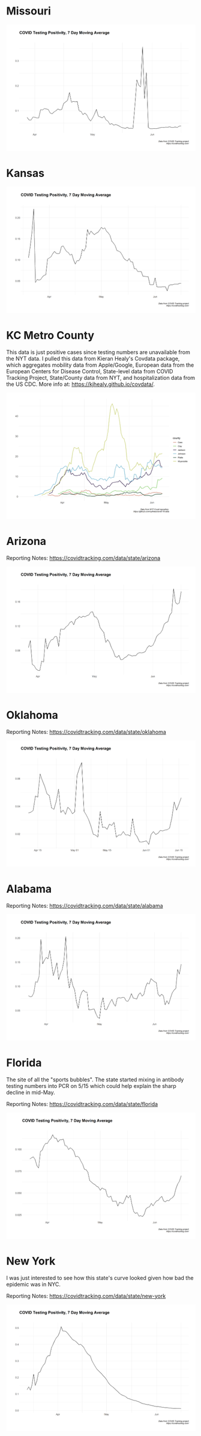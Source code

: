 
# Missouri

![Missouri 7 day moving average](images/missouri.png)

# Kansas

![Kansas 7 day moving average](images/ks.png)

# KC Metro County

This data is just positive cases since testing numbers are unavailable from the NYT data. I pulled this data from Kieran Healy's Covdata package, which aggregates mobility data from Apple/Google, European data from the European Centers for Disease Control, State-level data from COVID Tracking Project, State/County data from NYT, and hospitalization data from the US CDC. More info at: https://kjhealy.github.io/covdata/.

![KC Metro County Data](images/metro_counties.png)

# Arizona

Reporting Notes: https://covidtracking.com/data/state/arizona


![Arizona 7 day moving average](images/az.png)

# Oklahoma

Reporting Notes: https://covidtracking.com/data/state/oklahoma


![Oklahoma 7 day moving average](images/ok.png)

# Alabama

Reporting Notes: https://covidtracking.com/data/state/alabama


![Alabama 7 day moving average](images/al.png)

# Florida

The site of all the "sports bubbles". The state started mixing in antibody testing numbers into PCR on 5/15 which could help explain the sharp decline in mid-May.

Reporting Notes: https://covidtracking.com/data/state/florida


![Florida 7 day moving average](images/fl.png)

# New York

I was just interested to see how this state's curve looked given how bad the epidemic was in NYC.

Reporting Notes: https://covidtracking.com/data/state/new-york


![New York 7 day moving average](images/ny.png)